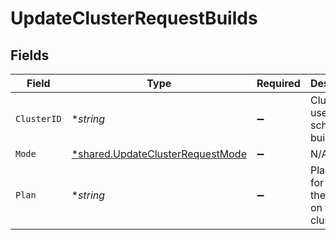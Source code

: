 # UpdateClusterRequestBuilds


## Fields

| Field                                                                               | Type                                                                                | Required                                                                            | Description                                                                         | Example                                                                             |
| ----------------------------------------------------------------------------------- | ----------------------------------------------------------------------------------- | ----------------------------------------------------------------------------------- | ----------------------------------------------------------------------------------- | ----------------------------------------------------------------------------------- |
| `ClusterID`                                                                         | **string*                                                                           | :heavy_minus_sign:                                                                  | Cluster to use for scheduling builds                                                | build-cluster                                                                       |
| `Mode`                                                                              | [*shared.UpdateClusterRequestMode](../../models/shared/updateclusterrequestmode.md) | :heavy_minus_sign:                                                                  | N/A                                                                                 |                                                                                     |
| `Plan`                                                                              | **string*                                                                           | :heavy_minus_sign:                                                                  | Plan to use for builds if they are run on the cluster                               | nf-compute-200                                                                      |
